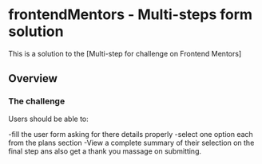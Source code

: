 # frontendMentors - Multi-steps form solution

This is a solution to the [Multi-step for challenge on Frontend Mentors]

## Overview

### The challenge

Users should be able to:

-fill the user form asking for there details properly 
-select one option each from the plans section
-View a complete summary of their selection on the final step ans also get a thank you massage on submitting.


